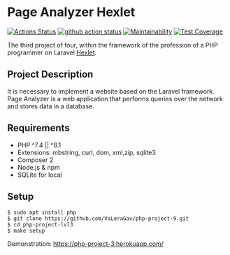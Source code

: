 # Page Analyzer Hexlet

[![Actions Status](https://github.com/VaLeraGav/php-project-9/workflows/hexlet-check/badge.svg)](https://github.com/VaLeraGav/php-project-9/actions)
[![github action status](https://github.com/hexlet-components/php-laravel-blog/workflows/PHP%20CI/badge.svg)](../../actions)
[![Maintainability](https://api.codeclimate.com/v1/badges/3151b9a84aca358cca2c/maintainability)](https://codeclimate.com/github/VaLeraGav/php-project-lvl3/maintainability)
[![Test Coverage](https://api.codeclimate.com/v1/badges/3151b9a84aca358cca2c/test_coverage)](https://codeclimate.com/github/VaLeraGav/php-project-lvl3/test_coverage)

The third project of four, within the framework of the profession of a PHP programmer on Laravel [Hexlet](https://ru.hexlet.io/professions/php).

## Project Description

It is necessary to implement a website based on the Laravel framework.
Page Analyzer is a web application that performs queries over the network and stores data in a database.

## Requirements

* PHP ^7.4 || ^8.1
* Extensions: mbstring, curl, dom, xml,zip, sqlite3
* Composer 2
* Node.js & npm
* SQLite for local

## Setup

```
$ sudo apt install php
$ git clone https://github.com/VaLeraGav/php-project-9.git
$ cd php-project-lvl3
$ make setup
```

Demonstration: https://php-project-3.herokuapp.com/
